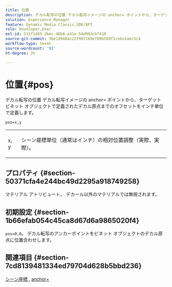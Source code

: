```yaml
---
title: 位置
description: デカル転写の位置 デカル転写イメージの anchor= ポイントから、ターゲット ビネット オブジェクトで定義されたデカル原点までのオフセットをインチ単位で定義します。
solution: Experience Manager
feature: Dynamic Media Classic,SDK/API
role: Developer,User
exl-id: 531f1465-2bec-46b6-a41e-54d993cbf410
source-git-commit: 3be1d948ac22f907169ef09b509f1cebceaec5c4
workflow-type: tm+mt
source-wordcount: '93'
ht-degree: 3%

---
```


# 位置{#pos}

デカル転写の位置 デカル転写イメージの anchor= ポイントから、ターゲット ビネット オブジェクトで定義されたデカル原点までのオフセットをインチ単位で定義します。

`pos=x,y`

<table id="simpletable_DB3B64EFB67A47AD843812324ABFAE45"> 
 <tr class="strow"> 
  <td class="stentry"> <p><span class="varname"> x</span>,<span class="varname"> y</span> </p></td> 
  <td class="stentry"> <p>シーン座標単位（通常はインチ）の相対位置調整（実際、実際）。 </p></td> 
 </tr> 
</table>

## プロパティ {#section-50371cfa4e244bc49d2295a918749258}

マテリアル アトリビュート。 デカール以外のマテリアルでは無視されます。

## 初期設定 {#section-1b66efab054c45ca8d67d6a9865020f4}

`pos=0,0`。 デカル転写のアンカーポイントをビネット オブジェクトのデカル原点に位置合わせします。

## 関連項目 {#section-7cd8139481334ed79704d628b5bbd236}

[&#x200B; シーン座標 &#x200B;](../../../../../ir-api/http-protocol/image-rendering-api-ref/c-ir-http-protocol-ref/c-ir-http-protocol-syntax-and-features/c-ir-vignettes/c-ir-scene-coordinates.md#concept-528507024fa640b19a2631357febf7f1), [anchor=](../../../../../ir-api/http-protocol/image-rendering-api-ref/c-ir-http-protocol-ref/c-ir-http-protocol-command-reference/r-ir-http-anchor.md#reference-d53923d785c9442997dc7f2199524c26)
